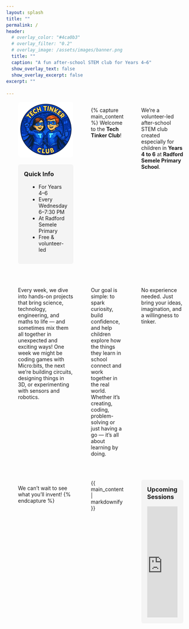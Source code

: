```yaml
---
layout: splash
title: ""
permalink: /
header:
  # overlay_color: "#4ca0b3"
  # overlay_filter: "0.2"
  # overlay_image: /assets/images/banner.png
  title: ""
  caption: "A fun after-school STEM club for Years 4–6"
  show_overlay_text: false
  show_overlay_excerpt: false
excerpt: ""

---
```


<style>

 #main {
    max-width: 100% !important;
    width: 80%;
    padding-left: 0;
    padding-right: 0;
  }

  .page__content {
    max-width: 100% !important;
    width: 100% !important;
    padding-left: 0;
    padding-right: 0;
  }
  
  .calendar-embed {
    max-width: 100%;
    overflow: hidden;
  }

  .calendar-embed iframe {
    display: block;
    width: 100%;
    max-width: 100%;
    height: 300px;
    border: none;
  }

  @media (min-width: 768px) {
    .layout-container {
      display: grid;
      grid-template-columns: 1.5fr 2fr 1.5fr;
      gap: 3rem;
      padding: 0 2rem;
    }

    .sidebar-adjust,
    .calendar-adjust {
      width: 100%;
    }

    .main-column {
      text-align: justify;
    }

    .page__content {
      max-width: none;
      width: 100%;
      padding: 0;
    }
  }
</style>

<div class="layout-container">

  <!-- LEFT SIDEBAR COLUMN -->
  <div class="sidebar-adjust">
    <img src="/assets/images/logo300px.png" alt="Tech Tinker Club Logo" style="width: 100%; border-radius: 8px; margin-bottom: 1rem;">
    <div style="background: #f4f4f4; padding: 1rem; border-radius: 6px;">
      <h3 style="margin-top: 0;">Quick Info</h3>
      <ul style="margin-left: 1rem;">
        <li>For Years 4–6</li>
        <li>Every Wednesday 6–7:30 PM</li>
        <li>At Radford Semele Primary</li>
        <li>Free & volunteer-led</li>
      </ul>
    </div>
  </div>

  <!-- MIDDLE CONTENT COLUMN -->
  {% capture main_content %}
  Welcome to the **Tech Tinker Club**!

  We’re a volunteer-led after-school STEM club created especially for children in **Years 4 to 6** at **Radford Semele Primary School**.

  Every week, we dive into hands-on projects that bring science, technology, engineering, and maths to life — and sometimes mix them all together in unexpected and exciting ways! One week we might be coding games with Micro:bits, the next we’re building circuits, designing things in 3D, or experimenting with sensors and robotics.

  Our goal is simple: to spark curiosity, build confidence, and help children explore how the things they learn in school connect and work together in the real world. Whether it’s creating, coding, problem-solving or just having a go — it’s all about learning by doing.

  No experience needed. Just bring your ideas, imagination, and a willingness to tinker.

  We can’t wait to see what you’ll invent!
  {% endcapture %}

<div class="main-column" style="flex: 4 1 1200px; text-align: justify;">
  {{ main_content | markdownify }}
</div>


  <!-- RIGHT COLUMN: Calendar Embed -->
  <!-- RIGHT COLUMN: Calendar Embed -->
<div class="calendar-adjust">
  <div style="background: #f4f4f4; padding: 1rem; border-radius: 6px;">
    <h3 style="margin-top: 0;">Upcoming Sessions</h3>
    <div class="calendar-embed">
      <iframe 
        src="https://calendar.google.com/calendar/embed?src=techtinkerclub%40gmail.com&ctz=Europe%2FLondon&mode=AGENDA"
        scrolling="no">
      </iframe>
    </div>
  </div>
</div>



